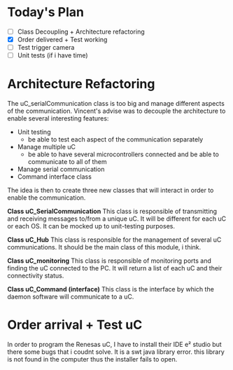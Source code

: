 
# Today's Plan

- [ ] Class Decoupling + Architecture refactoring
- [x] Order delivered + Test working
- [ ] Test trigger camera
- [ ] Unit tests (if i have time)

# Architecture Refactoring

The uC_serialCommunication class is too big and manage different aspects of the communication.
Vincent's advise was to decouple the architecture to enable several interesting features:
- Unit testing
	- be able to test each aspect of the communication separately
- Manage multiple uC
	- be able to have several microcontrollers connected and be able to communicate to all of them
- Manage serial communication
- Command interface class

The idea is then to create three new classes that will interact in order to enable the communication.

**Class uC_SerialCommunication**
This class is responsible of transmitting and receiving messages to/from a unique uC.
It will be different for each uC or each OS.
It can be mocked up to unit-testing purposes.

**Class uC_Hub**
This class is responsible for the management of several uC communications.
It should be the main class of this module, i think.

**Class uC_monitoring**
This class is responsible of monitoring ports and finding the uC connected to the PC. It will return a list of each uC and their connectivity status.

**Class uC_Command (interface)**
This class is the interface by which the daemon software will communicate to a uC.


# Order arrival + Test uC

In order to program the Renesas uC, I have to install their IDE e² studio but there some bugs that i coudnt solve.
It is a swt java library error. this library is not found in the computer thus the installer fails to open.
